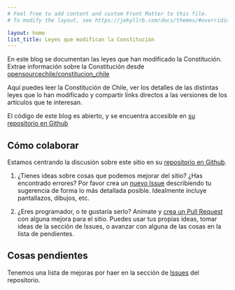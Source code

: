 ```yaml
---
# Feel free to add content and custom Front Matter to this file.
# To modify the layout, see https://jekyllrb.com/docs/themes/#overriding-theme-defaults

layout: home
list_title: Leyes que modifican la Constitución
---
```


En este blog se documentan las leyes que han modificado la Constitución.
Extrae información sobre la Constitución desde [opensourcechile/constitucion_chile](https://github.com/opensourcechile/constitucion_chile)

Aquí puedes leer la Constitución de Chile, ver los detalles
de las distintas leyes que lo han modificado y compartir links directos
a las versiones de los artículos que te interesan.

El código de este blog es abierto, y se encuentra accesible en [su repositorio en Github](https://github.com/opensourcechile/constitucion)

## Cómo colaborar

Estamos centrando la discusión sobre este sitio en su [repositorio en Github](https://github.com/opensourcechile/constitucion).

1. ¿Tienes ideas sobre cosas que podemos mejorar del sitio? ¿Has encontrado
errores? Por favor crea un [nuevo Issue](https://github.com/opensourcechile/constitucion/issues/new) describiendo tu sugerencia
de forma lo más detallada posible. Idealmente incluye pantallazos,
dibujos, etc.

2. ¿Eres programador, o te gustaría serlo? Anímate y [crea un Pull Request](https://github.com/opensourcechile/constitucion/pulls)
con alguna mejora para el sitio. Puedes usar tus propias ideas, tomar ideas 
de la sección de Issues, o avanzar con alguna de las cosas en la lista de pendientes.


## Cosas pendientes

Tenemos una lista de mejoras por haer en la sección de [Issues](https://github.com/opensourcechile/constitucion/issues) del repositorio.
